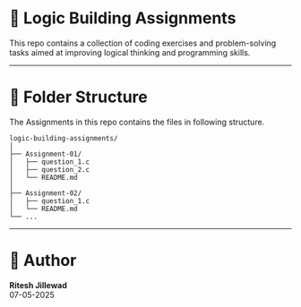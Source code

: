 # 🧠 Logic Building Assignments
This repo contains a collection of coding exercises and problem-solving tasks aimed at improving logical thinking and programming skills.

---

# 📁 Folder Structure
The Assignments in this repo contains the files in following structure.

```
logic-building-assignments/
│
├── Assignment-01/
│   ├── question_1.c
│   ├── question_2.c
│   └── README.md
│
├── Assignment-02/
│   ├── question_1.c
│   └── README.md
└── ...
```

--- 

# 👤 Author
**Ritesh Jillewad**<br>
07-05-2025

